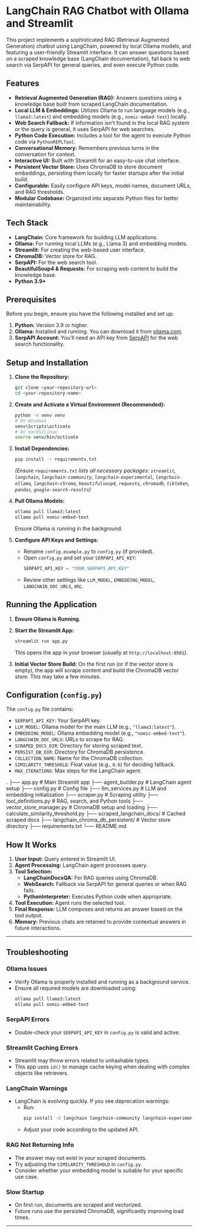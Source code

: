 # LangChain RAG Chatbot with Ollama and Streamlit

This project implements a sophisticated RAG (Retrieval Augmented Generation) chatbot using LangChain, powered by local Ollama models, and featuring a user-friendly Streamlit interface. It can answer questions based on a scraped knowledge base (LangChain documentation), fall back to web search via SerpAPI for general queries, and even execute Python code.

## Features

- **Retrieval Augmented Generation (RAG):** Answers questions using a knowledge base built from scraped LangChain documentation.
- **Local LLM & Embeddings:** Utilizes Ollama to run language models (e.g., `llama3:latest`) and embedding models (e.g., `nomic-embed-text`) locally.
- **Web Search Fallback:** If information isn't found in the local RAG system or the query is general, it uses SerpAPI for web searches.
- **Python Code Execution:** Includes a tool for the agent to execute Python code via `PythonREPLTool`.
- **Conversational Memory:** Remembers previous turns in the conversation for context.
- **Interactive UI:** Built with Streamlit for an easy-to-use chat interface.
- **Persistent Vector Store:** Uses ChromaDB to store document embeddings, persisting them locally for faster startups after the initial build.
- **Configurable:** Easily configure API keys, model names, document URLs, and RAG thresholds.
- **Modular Codebase:** Organized into separate Python files for better maintainability.

## Tech Stack

- **LangChain:** Core framework for building LLM applications.
- **Ollama:** For running local LLMs (e.g., Llama 3) and embedding models.
- **Streamlit:** For creating the web-based user interface.
- **ChromaDB:** Vector store for RAG.
- **SerpAPI:** For the web search tool.
- **BeautifulSoup4 & Requests:** For scraping web content to build the knowledge base.
- **Python 3.9+**

## Prerequisites

Before you begin, ensure you have the following installed and set up:

1. **Python:** Version 3.9 or higher.
2. **Ollama:** Installed and running. You can download it from [ollama.com](https://ollama.com/).
3. **SerpAPI Account:** You'll need an API key from [SerpAPI](https://serpapi.com/) for the web search functionality.

## Setup and Installation

1. **Clone the Repository:**
    ```bash
    git clone <your-repository-url>
    cd <your-repository-name>
    ```

2. **Create and Activate a Virtual Environment (Recommended):**
    ```bash
    python -m venv venv
    # On Windows
    venv\Scripts\activate
    # On macOS/Linux
    source venv/bin/activate
    ```

3. **Install Dependencies:**
    ```bash
    pip install -r requirements.txt
    ```
    *(Ensure `requirements.txt` lists all necessary packages: `streamlit`, `langchain`, `langchain-community`, `langchain-experimental`, `langchain-ollama`, `langchain-chroma`, `beautifulsoup4`, `requests`, `chromadb`, `tiktoken`, `pandas`, `google-search-results`)*

4. **Pull Ollama Models:**
    ```bash
    ollama pull llama3:latest
    ollama pull nomic-embed-text
    ```
    Ensure Ollama is running in the background.

5. **Configure API Keys and Settings:**
    - Rename `config.example.py` to `config.py` (if provided).
    - Open `config.py` and set your `SERPAPI_API_KEY`:
        ```python
        SERPAPI_API_KEY = "YOUR_SERPAPI_API_KEY"
        ```
    - Review other settings like `LLM_MODEL`, `EMBEDDING_MODEL`, `LANGCHAIN_DOC_URLS`, etc.

## Running the Application

1. **Ensure Ollama is Running.**

2. **Start the Streamlit App:**
    ```bash
    streamlit run app.py
    ```
    This opens the app in your browser (usually at `http://localhost:8501`).

3. **Initial Vector Store Build:**
    On the first run (or if the vector store is empty), the app will scrape content and build the ChromaDB vector store. This may take a few minutes.

## Configuration (`config.py`)

The `config.py` file contains:

- `SERPAPI_API_KEY`: Your SerpAPI key.
- `LLM_MODEL`: Ollama model for the main LLM (e.g., `"llama3:latest"`).
- `EMBEDDING_MODEL`: Ollama embedding model (e.g., `"nomic-embed-text"`).
- `LANGCHAIN_DOC_URLS`: URLs to scrape for RAG.
- `SCRAPED_DOCS_DIR`: Directory for storing scraped text.
- `PERSIST_DB_DIR`: Directory for ChromaDB persistence.
- `COLLECTION_NAME`: Name for the ChromaDB collection.
- `SIMILARITY_THRESHOLD`: Float value (e.g., `0.6`) for deciding fallback.
- `MAX_ITERATIONS`: Max steps for the LangChain agent.

.
├── app.py                          # Main Streamlit app
├── agent_builder.py                # LangChain agent setup
├── config.py                       # Config file
├── llm_services.py                 # LLM and embedding initialization
├── scraper.py                      # Scraping utility
├── tool_definitions.py             # RAG, search, and Python tools
├── vector_store_manager.py         # ChromaDB setup and loading
├── calculate_similarity_threshold.py
├── scraped_langchain_docs/         # Cached scraped docs
├── langchain_chroma_db_persistent/ # Vector store directory
├── requirements.txt
└── README.md
## How It Works

1. **User Input:** Query entered in Streamlit UI.
2. **Agent Processing:** LangChain agent processes query.
3. **Tool Selection:**
    - **LangChainDocsQA:** For RAG queries using ChromaDB.
    - **WebSearch:** Fallback via SerpAPI for general queries or when RAG fails.
    - **PythonInterpreter:** Executes Python code when appropriate.
4. **Tool Execution:** Agent runs the selected tool.
5. **Final Response:** LLM composes and returns an answer based on the tool output.
6. **Memory:** Previous chats are retained to provide contextual answers in future interactions.

---

## Troubleshooting

### Ollama Issues

- Verify Ollama is properly installed and running as a background service.
- Ensure all required models are downloaded using:
  ```bash
  ollama pull llama3:latest
  ollama pull nomic-embed-text
### SerpAPI Errors
- Double-check your `SERPAPI_API_KEY` in `config.py` is valid and active.

### Streamlit Caching Errors
- Streamlit may throw errors related to unhashable types.
- This app uses `id()` to manage cache keying when dealing with complex objects like retrievers.

### LangChain Warnings
- LangChain is evolving quickly. If you see deprecation warnings:
  - Run:
    ```bash
    pip install -U langchain langchain-community langchain-experimental
    ```
  - Adjust your code according to the updated API.

### RAG Not Returning Info
- The answer may not exist in your scraped documents.
- Try adjusting the `SIMILARITY_THRESHOLD` in `config.py`.
- Consider whether your embedding model is suitable for your specific use case.

### Slow Startup
- On first run, documents are scraped and vectorized.
- Future runs use the persisted ChromaDB, significantly improving load times.

---
